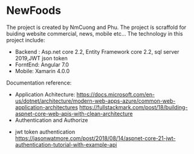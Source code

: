 # NewFoods
The project is created by NmCuong and Phu. The project ís scraffold for buiding website commercial, news, mobile etc... 
The technology in this project include: 
- Backend : Asp.net core 2.2, Entity Framework core 2.2, sql server 2019,JWT json token
- ForntEnd: Angular 7.0
- Mobile: Xamarin 4.0.0


Documentation reference:
- Application Achitecture:
https://docs.microsoft.com/en-us/dotnet/architecture/modern-web-apps-azure/common-web-application-architectures
https://fullstackmark.com/post/18/building-aspnet-core-web-apis-with-clean-architecture
- Authentication and Authorize
+ jwt token authentication
https://jasonwatmore.com/post/2018/08/14/aspnet-core-21-jwt-authentication-tutorial-with-example-api
